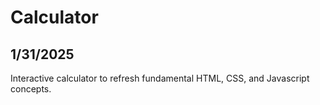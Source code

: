 # Calculator
## 1/31/2025

Interactive calculator to refresh fundamental HTML, CSS, and Javascript concepts.
